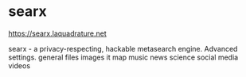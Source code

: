 # searx

https://searx.laquadrature.net

searx - a privacy-respecting, hackable metasearch engine. Advanced settings.
general files images it map music news science social media videos

